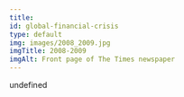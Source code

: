 ```yaml
--- 
title: 
id: global-financial-crisis
type: default
img: images/2008_2009.jpg
imgTitle: 2008-2009
imgAlt: Front page of The Times newspaper
---
```


undefined

